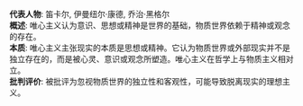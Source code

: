 
**代表人物**: 笛卡尔, 伊曼纽尔·康德, 乔治·黑格尔  
**概述**: 唯心主义认为意识、思想或精神是世界的基础，物质世界依赖于精神或观念的存在。  
**本质**: 唯心主义主张现实的本质是思想或精神。它认为物质世界或外部现实并不是独立存在的，而是被心灵、意识或观念所塑造。唯心主义在哲学上与物质主义相对立。  
**批判评价**: 被批评为忽视物质世界的独立性和客观性，可能导致脱离现实的理想主义。